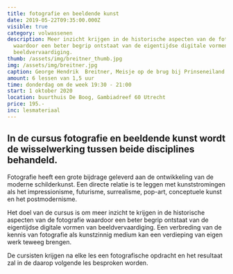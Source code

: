 ```yaml
---
title: fotografie en beeldende kunst
date: 2019-05-22T09:35:00.000Z
visible: true
category: volwassenen
description: Meer inzicht krijgen in de historische aspecten van de fotografie
  waardoor een beter begrip ontstaat van de eigentijdse digitale vormen van
  beeldvervaardiging.
thumb: /assets/img/breitner_thumb.jpg
img: /assets/img/breitner.jpg
caption: George Hendrik  Breitner, Meisje op de brug bij Prinseneiland. c.1895
amount: 6 lessen van 1,5 uur
time: donderdag om de week 19:30 - 21:00
start: 1 oktober 2020
location: buurthuis De Boog, Gambiadreef 60 Utrecht
price: 195.-
inc: lesmateriaal
---
```


## In de cursus fotografie en beeldende kunst wordt de wisselwerking tussen beide disciplines behandeld.

Fotografie heeft een grote bijdrage geleverd aan de ontwikkeling van de moderne schilderkunst. Een directe relatie is te leggen met kunststromingen als het impressionisme, futurisme, surrealisme, pop-art, conceptuele kunst en het postmodernisme.

Het doel van de cursus is om meer inzicht te krijgen in de historische aspecten van de fotografie waardoor een beter begrip ontstaat van de eigentijdse digitale vormen van beeldvervaardiging. Een verbreding van de kennis van fotografie als kunstzinnig medium kan een verdieping van eigen werk teweeg brengen. 

De cursisten krijgen na elke les een fotografische opdracht en het resultaat zal in de daarop volgende les besproken worden.
